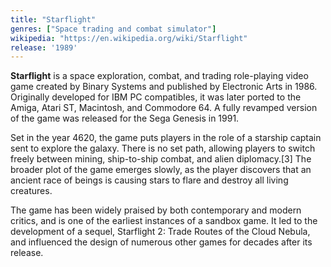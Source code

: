 ```yaml
---
title: "Starflight"
genres: ["Space trading and combat simulator"]
wikipedia: "https://en.wikipedia.org/wiki/Starflight"
release: '1989'
---
```

**Starflight** is a space exploration, combat, and trading role-playing video game created by Binary Systems and published by Electronic Arts in 1986. Originally developed for IBM PC compatibles, it was later ported to the Amiga, Atari ST, Macintosh, and Commodore 64. A fully revamped version of the game was released for the Sega Genesis in 1991.

Set in the year 4620, the game puts players in the role of a starship captain sent to explore the galaxy. There is no set path, allowing players to switch freely between mining, ship-to-ship combat, and alien diplomacy.[3] The broader plot of the game emerges slowly, as the player discovers that an ancient race of beings is causing stars to flare and destroy all living creatures.

The game has been widely praised by both contemporary and modern critics, and is one of the earliest instances of a sandbox game. It led to the development of a sequel, Starflight 2: Trade Routes of the Cloud Nebula, and influenced the design of numerous other games for decades after its release. 